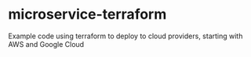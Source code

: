 # microservice-terraform
Example code using terraform to deploy to cloud providers, starting with AWS and Google Cloud
